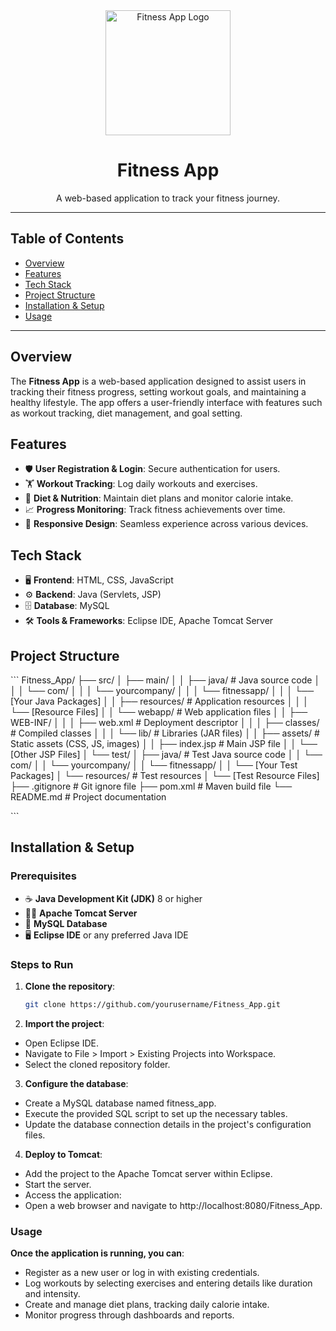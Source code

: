 <div align="center">
  <img src="path_to_your_logo.png" alt="Fitness App Logo" width="200" />
  <h1>Fitness App</h1>
  <p>A web-based application to track your fitness journey.</p>
</div>

---

## Table of Contents

- [Overview](#overview)
- [Features](#features)
- [Tech Stack](#tech-stack)
- [Project Structure](#project-structure)
- [Installation & Setup](#installation--setup)
- [Usage](#usage)

---

## Overview

The **Fitness App** is a web-based application designed to assist users in tracking their fitness progress, setting workout goals, and maintaining a healthy lifestyle. The app offers a user-friendly interface with features such as workout tracking, diet management, and goal setting.

## Features

- 🛡️ **User Registration & Login**: Secure authentication for users.
- 🏋️ **Workout Tracking**: Log daily workouts and exercises.
- 🍎 **Diet & Nutrition**: Maintain diet plans and monitor calorie intake.
- 📈 **Progress Monitoring**: Track fitness achievements over time.
- 📱 **Responsive Design**: Seamless experience across various devices.

## Tech Stack

- 🖥️ **Frontend**: HTML, CSS, JavaScript
- ⚙️ **Backend**: Java (Servlets, JSP)
- 🗄️ **Database**: MySQL
- 🛠️ **Tools & Frameworks**: Eclipse IDE, Apache Tomcat Server

## Project Structure
\```
Fitness_App/
├── src/
│   ├── main/
│   │   ├── java/                      # Java source code
│   │   │   └── com/
│   │   │       └── yourcompany/
│   │   │           └── fitnessapp/
│   │   │               └── [Your Java Packages]
│   │   ├── resources/                 # Application resources
│   │   │   └── [Resource Files]
│   │   └── webapp/                    # Web application files
│   │       ├── WEB-INF/
│   │       │   ├── web.xml            # Deployment descriptor
│   │       │   ├── classes/           # Compiled classes
│   │       │   └── lib/               # Libraries (JAR files)
│   │       ├── assets/                # Static assets (CSS, JS, images)
│   │       ├── index.jsp              # Main JSP file
│   │       └── [Other JSP Files]
│   └── test/
│       ├── java/                      # Test Java source code
│       │   └── com/
│       │       └── yourcompany/
│       │           └── fitnessapp/
│       │               └── [Your Test Packages]
│       └── resources/                 # Test resources
│           └── [Test Resource Files]
├── .gitignore                         # Git ignore file
├── pom.xml                            # Maven build file
└── README.md                          # Project documentation

\```
## Installation & Setup

### Prerequisites

- ☕ **Java Development Kit (JDK)** 8 or higher
- 🐱‍💻 **Apache Tomcat Server**
- 🐬 **MySQL Database**
- 🖥️ **Eclipse IDE** or any preferred Java IDE

### Steps to Run

1. **Clone the repository**:
   ```bash
   git clone https://github.com/yourusername/Fitness_App.git
2. **Import the project**:
- Open Eclipse IDE.
- Navigate to File > Import > Existing Projects into Workspace.
- Select the cloned repository folder.
3. **Configure the database**:
- Create a MySQL database named fitness_app.
- Execute the provided SQL script to set up the necessary tables.
- Update the database connection details in the project's configuration files.
4. **Deploy to Tomcat**:
- Add the project to the Apache Tomcat server within Eclipse.
- Start the server.
- Access the application:
- Open a web browser and navigate to http://localhost:8080/Fitness_App.

### Usage
**Once the application is running, you can**:

- Register as a new user or log in with existing credentials.
- Log workouts by selecting exercises and entering details like duration and intensity.
- Create and manage diet plans, tracking daily calorie intake.
- Monitor progress through dashboards and reports. 
